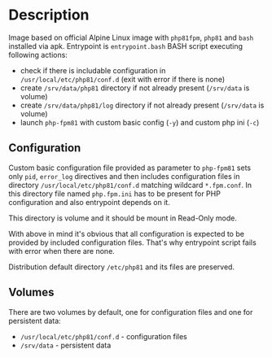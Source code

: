 # Description
Image based on official Alpine Linux image with ``php81fpm``, ``php81`` and ``bash`` installed via apk.
Entrypoint is ``entrypoint.bash`` BASH script executing following actions:
* check if there is includable configuration in ``/usr/local/etc/php81/conf.d`` (exit with error if there is none)
* create ``/srv/data/php81`` directory if not already present (``/srv/data`` is volume)
* create ``/srv/data/php81/log`` directory if not already present (``/srv/data`` is volume)
* launch ``php-fpm81`` with custom basic config (``-y``) and custom php ini (``-c``)

## Configuration
Custom basic configuration file provided as parameter to ``php-fpm81`` sets only
``pid``, ``error_log`` directives and then includes configuration files in directory ``/usr/local/etc/php81/conf.d`` matching wildcard ``*.fpm.conf``. In this directory file named ``php.fpm.ini`` has to be present for PHP configuration and also entrypoint depends on it. 

This directory is volume and it should be mount in Read-Only mode.

With above in mind it's obvious that all configuration is expected to be provided
by included configuration files. That's why entrypoint script fails with error
when there are none.

Distribution default directory ``/etc/php81`` and its files are preserved.

## Volumes
There are two volumes by default, one for configuration files and one for persistent data:
* ``/usr/local/etc/php81/conf.d`` - configuration files
* ``/srv/data`` - persistent data
